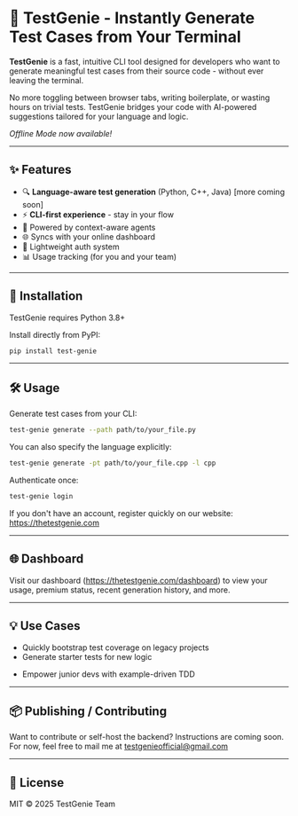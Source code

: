 # 🧪 TestGenie - Instantly Generate Test Cases from Your Terminal

**TestGenie** is a fast, intuitive CLI tool designed for developers who want to generate meaningful test cases from their source code - without ever leaving the terminal.

No more toggling between browser tabs, writing boilerplate, or wasting hours on trivial tests. TestGenie bridges your code with AI-powered suggestions tailored for your language and logic. 

*Offline Mode now available!*

---

## ✨ Features

- 🔍 **Language-aware test generation** (Python, C++, Java) [more coming soon]
- ⚡ **CLI-first experience** - stay in your flow
- 🧠 Powered by context-aware agents
- 🌐 Syncs with your online dashboard
- 🔐 Lightweight auth system
- 📊 Usage tracking (for you and your team)

---

## 🚀 Installation

TestGenie requires Python 3.8+

Install directly from PyPI:

```bash
pip install test-genie
```
---

## 🛠 Usage

Generate test cases from your CLI:

```bash
test-genie generate --path path/to/your_file.py
```

You can also specify the language explicitly:

```bash
test-genie generate -pt path/to/your_file.cpp -l cpp
```

Authenticate once:

```bash
test-genie login
```

If you don't have an account, register quickly on our website: https://thetestgenie.com

---

## 🌐 Dashboard

Visit our dashboard (https://thetestgenie.com/dashboard) to view your usage, premium status, recent generation history, and more.

---

## 💡 Use Cases

- Quickly bootstrap test coverage on legacy projects
- Generate starter tests for new logic
<!-- - Integrate with CI to flag untested critical paths -->
- Empower junior devs with example-driven TDD

---

## 📦 Publishing / Contributing

Want to contribute or self-host the backend? Instructions are coming soon. For now, feel free to mail me at testgenieofficial@gmail.com

---

## 📃 License

MIT © 2025 TestGenie Team